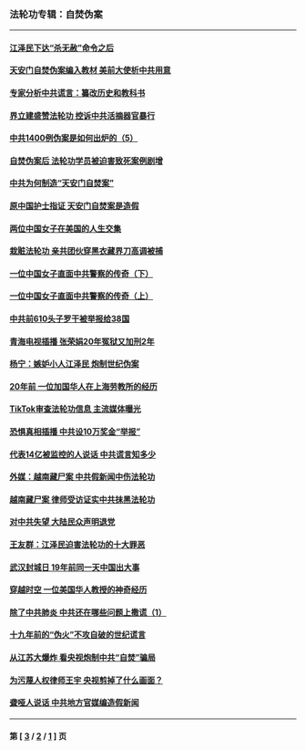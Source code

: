 ### 法轮功专辑：自焚伪案
---
#### [江泽民下达“杀无赦”命令之后](../../pages/nf5562/n13878084.md?06220430) 
#### [天安门自焚伪案编入教材 美前大使析中共用意](../../pages/nf5562/n13791932.md?06220430) 
#### [专家分析中共谎言：纂改历史和教科书](../../pages/nf5562/n13781542.md?06220430) 
#### [界立建盛赞法轮功 控诉中共活摘器官暴行](../../pages/nf5562/n13781971.md?06220430) 
#### [中共1400例伪案是如何出炉的（5）](../../pages/nf5562/n13226831.md?06220430) 
#### [自焚伪案后 法轮功学员被迫害致死案例剧增](../../pages/nf5562/n13190600.md?06220430) 
#### [中共为何制造“天安门自焚案”](../../pages/nf5562/n13183270.md?06220430) 
#### [原中国护士指证 天安门自焚案是造假](../../pages/nf5562/n13172289.md?06220430) 
#### [两位中国女子在美国的人生交集](../../pages/nf5562/n13156138.md?06220430) 
#### [栽赃法轮功 亲共团伙穿黑衣藏界刀高调被捕](../../pages/nf5562/n13073780.md?06220430) 
#### [一位中国女子直面中共警察的传奇（下）](../../pages/nf5562/n12989706.md?06220430) 
#### [一位中国女子直面中共警察的传奇（上）](../../pages/nf5562/n12985072.md?06220430) 
#### [中共前610头子罗干被举报给38国](../../pages/nf5562/n12975419.md?06220430) 
#### [青海电视插播 张荣娟20年冤狱又加刑2年](../../pages/nf5562/n12738166.md?06220430) 
#### [杨宁：嫉妒小人江泽民 炮制世纪伪案](../../pages/nf5562/n12724108.md?06220430) 
#### [20年前 一位加国华人在上海劳教所的经历](../../pages/nf5562/n12707932.md?06220430) 
#### [TikTok审查法轮功信息 主流媒体曝光](../../pages/nf5562/n12362336.md?06220430) 
#### [恐惧真相插播 中共设10万奖金“举报”](../../pages/nf5562/n12306396.md?06220430) 
#### [代表14亿被监控的人说话 中共谎言知多少](../../pages/nf5562/n12297484.md?06220430) 
#### [外媒：越南藏尸案 中共假新闻中伤法轮功](../../pages/nf5562/n12264411.md?06220430) 
#### [越南藏尸案 律师受访证实中共抹黑法轮功](../../pages/nf5562/n12261878.md?06220430) 
#### [对中共失望 大陆民众声明退党](../../pages/nf5562/n12187315.md?06220430) 
#### [王友群：江泽民迫害法轮功的十大罪恶](../../pages/nf5562/n12169074.md?06220430) 
#### [武汉封城日 19年前同一天中国出大事](../../pages/nf5562/n12150901.md?06220430) 
#### [穿越时空  一位美国华人教授的神奇经历](../../pages/nf5562/n12097460.md?06220430) 
#### [除了中共肺炎 中共还在哪些问题上撒谎（1）](../../pages/nf5562/n11955770.md?06220430) 
#### [十九年前的“伪火”不攻自破的世纪谎言](../../pages/nf5562/n11813238.md?06220430) 
#### [从江苏大爆炸 看央视炮制中共“自焚”骗局](../../pages/nf5562/n11140275.md?06220430) 
#### [为污蔑人权律师王宇 央视剪掉了什么画面？](../../pages/nf5562/n11130142.md?06220430) 
#### [聋哑人说话 中共地方官媒编造假新闻](../../pages/nf5562/n11006067.md?06220430) 

---
#### 第 [ [3](./3.md?06220430) / [2](./2.md?06220430) / [1](./1.md?06220430) ] 页
